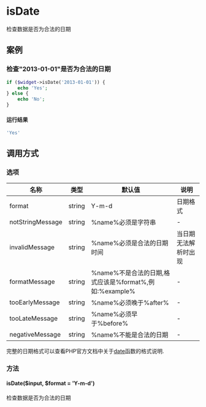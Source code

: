 isDate
======

检查数据是否为合法的日期

案例
----

### 检查"2013-01-01"是否为合法的日期
```php
if ($widget->isDate('2013-01-01')) {
    echo 'Yes';
} else {
    echo 'No';
}
```

#### 运行结果
```php
'Yes'
```

调用方式
--------

### 选项

| 名称              | 类型    | 默认值                                                 | 说明                 |
|-------------------|---------|--------------------------------------------------------|----------------------|
| format            | string  | Y-m-d                                                  | 日期格式             |
| notStringMessage  | string  | %name%必须是字符串                                     | -                    |
| invalidMessage    | string  | %name%必须是合法的日期时间                             | 当日期无法解析时出现 |
| formatMessage     | string  | %name%不是合法的日期,格式应该是%format%,例如:%example% | -                    |
| tooEarlyMessage   | string  | %name%必须晚于%after%                                  | -                    |
| tooLateMessage    | string  | %name%必须早于%before%                                 | -                    |
| negativeMessage   | string  | %name%不能是合法的日期                                 | -                    |

完整的日期格式可以查看PHP官方文档中关于[date](http://php.net/manual/zh/function.date.php)函数的格式说明. 

### 方法

#### isDate($input, $format = 'Y-m-d')
检查数据是否为合法的日期